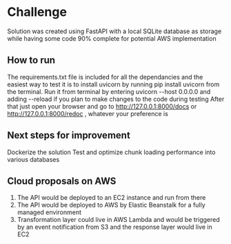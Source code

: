 # Challenge

Solution was created using FastAPI with a local SQLite database as storage while having some code 90% complete for potential AWS implementation

## How to run
The requirements.txt file is included for all the dependancies and the easiest way to test it is to install uvicorn by running pip install uvicorn from the terminal.
Run it from terminal by entering uvicorn --host 0.0.0.0 and adding --reload if you plan to make changes to the code during testing
After that just open your browser and go to http://127.0.0.1:8000/docs or http://127.0.0.1:8000/redoc , whatever your preference is

## Next steps for improvement
Dockerize the solution
Test and optimize chunk loading performance into various databases

## Cloud proposals on AWS
1. The API would be deployed to an EC2 instance and run from there
2. The API would be deployed to AWS by Elastic Beanstalk for a fully managed environment
3. Transformation layer could live in AWS Lambda and would be triggered by an event notification from S3 and the response layer would live in EC2

